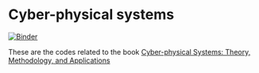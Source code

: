 # Cyber-physical systems

[![Binder](https://mybinder.org/badge_logo.svg)](https://mybinder.org/v2/gh/pedrohjn/cps_book/master)

These are the codes related to the book [Cyber-physical Systems: Theory, Methodology, and Applications](https://www.wiley.com/en-ie/Cyber+physical+Systems%3A+Theory%2C+Methodology%2C+and+Applications-p-9781119785187)
